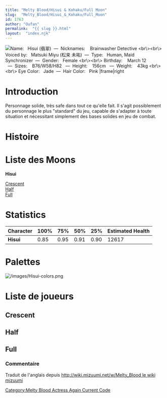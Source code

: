 ```yaml
---
title: "Melty Blood/Hisui & Kohaku/Full Moon"
slug:  "Melty_Blood/Hisui_&_Kohaku/Full_Moon"
id: 1763
author: "Oufan"
permalink:  "{{ slug }}.html"
layout:  "index.njk"
---
```


![ **Name:**   Hisui (翡翠)  —  **Nicknames:**    Brainwasher Detective
\<br\\\>\<br\\\> **Voiced by:**   Matsuki Miyu (松来
未祐)  —  **Type:**   Human, Maid Synchronizer  —  **Gender:**   Female
\<br\\\>\<br\\\> **Birthday:**    March 12   —  **Sizes:**   
B76/W58/H82   —  **Height:**    156cm   —  **Weight:**    43kg
\<br\\\>\<br\\\> **Eye Color:**   Jade  —  **Hair Color:**   Pink
\|frame\|right](/images/Hisui1.png " Name:   Hisui (翡翠)  —  Nicknames:    Brainwasher Detective <br\><br\> Voiced by:   Matsuki Miyu (松来 未祐)  —  Type:   Human, Maid Synchronizer  —  Gender:   Female <br\><br\> Birthday:    March 12   —  Sizes:    B76/W58/H82   —  Height:    156cm   —  Weight:    43kg <br\><br\> Eye Color:   Jade  —  Hair Color:   Pink |frame|right")

# Introduction

Personnage solide, très safe dans tout ce qu'elle fait. Il s'agit
possiblement du personnage le plus "standard" du jeu, capable de
s'adapter à toute situation et nécessitant simplement des bases solides
en jeu de combat.

# Histoire

# Liste des Moons

**Hisui**

[Crescent](Melty_Blood/Hisui/Crescent_Moon "wikilink")  
[Half](Melty_Blood/Hisui/Half_Moon "wikilink")  
[Full](Melty_Blood/Hisui/Full_Moon "wikilink")  

# Statistics

| Character | 100% | 75%  | 50%  | 25%  | Estimated Health |
|-----------|------|------|------|------|------------------|
| **Hisui** | 0.85 | 0.95 | 0.91 | 0.90 | 12617            |

# Palettes

![](/images/Hisui-colors.png "/images/Hisui-colors.png")

# Liste de joueurs

## Crescent

## Half

## Full

### Commentaire

Traduit de l'anglais depuis [http://wiki.mizuumi.net/w/Melty_Blood le
wiki
mizuumi](http://wiki.mizuumi.net/w/Melty_Blood_le_wiki_mizuumi "wikilink")

[Category:Melty Blood Actress Again Current
Code](Category:Melty_Blood_Actress_Again_Current_Code "wikilink")

